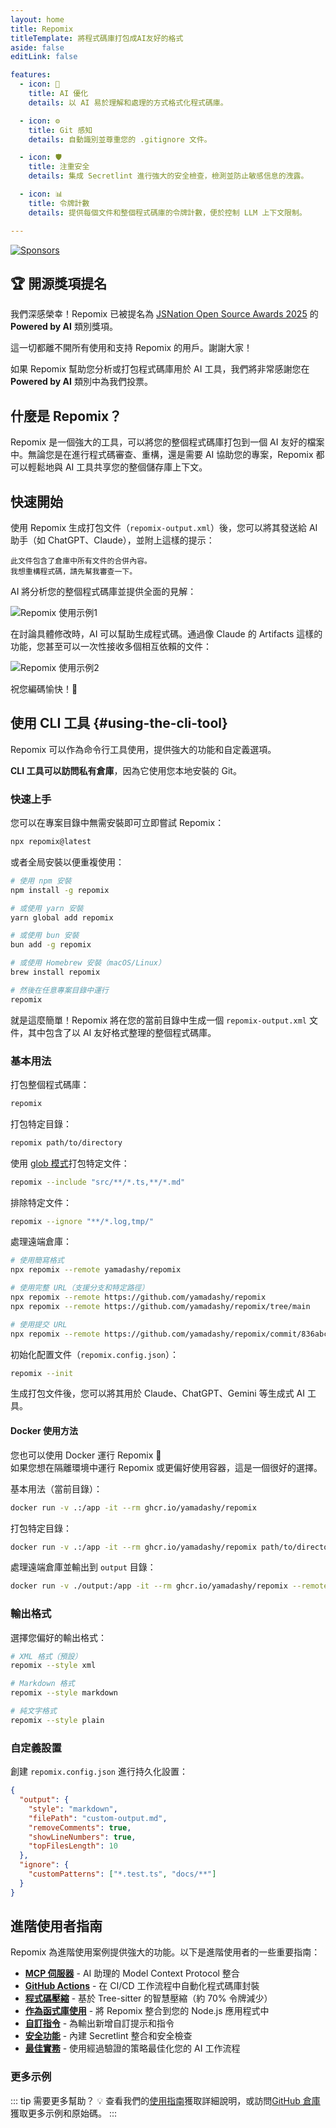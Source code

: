 ```yaml
---
layout: home
title: Repomix
titleTemplate: 將程式碼庫打包成AI友好的格式
aside: false
editLink: false

features:
  - icon: 🤖
    title: AI 優化
    details: 以 AI 易於理解和處理的方式格式化程式碼庫。

  - icon: ⚙️
    title: Git 感知
    details: 自動識別並尊重您的 .gitignore 文件。

  - icon: 🛡️
    title: 注重安全
    details: 集成 Secretlint 進行強大的安全檢查，檢測並防止敏感信息的洩露。

  - icon: 📊
    title: 令牌計數
    details: 提供每個文件和整個程式碼庫的令牌計數，便於控制 LLM 上下文限制。

---
```


<script setup>
import YouTubeVideo from '../../components/YouTubeVideo.vue'
import { VIDEO_IDS } from '../../utils/videos'
</script>

<div class="cli-section">

[![Sponsors](https://cdn.jsdelivr.net/gh/yamadashy/sponsor-list/sponsors/sponsors.png)](https://github.com/sponsors/yamadashy)

## 🏆 開源獎項提名

我們深感榮幸！Repomix 已被提名為 [JSNation Open Source Awards 2025](https://osawards.com/javascript/) 的 **Powered by AI** 類別獎項。

這一切都離不開所有使用和支持 Repomix 的用戶。謝謝大家！

如果 Repomix 幫助您分析或打包程式碼庫用於 AI 工具，我們將非常感謝您在 **Powered by AI** 類別中為我們投票。

## 什麼是 Repomix？

Repomix 是一個強大的工具，可以將您的整個程式碼庫打包到一個 AI 友好的檔案中。無論您是在進行程式碼審查、重構，還是需要 AI 協助您的專案，Repomix 都可以輕鬆地與 AI 工具共享您的整個儲存庫上下文。

<YouTubeVideo :videoId="VIDEO_IDS.REPOMIX_DEMO" />

## 快速開始

使用 Repomix 生成打包文件（`repomix-output.xml`）後，您可以將其發送給 AI 助手（如 ChatGPT、Claude），並附上這樣的提示：

```
此文件包含了倉庫中所有文件的合併內容。
我想重構程式碼，請先幫我審查一下。
```

AI 將分析您的整個程式碼庫並提供全面的見解：

![Repomix 使用示例1](/images/docs/repomix-file-usage-1.png)

在討論具體修改時，AI 可以幫助生成程式碼。通過像 Claude 的 Artifacts 這樣的功能，您甚至可以一次性接收多個相互依賴的文件：

![Repomix 使用示例2](/images/docs/repomix-file-usage-2.png)

祝您編碼愉快！🚀



## 使用 CLI 工具 {#using-the-cli-tool}

Repomix 可以作為命令行工具使用，提供強大的功能和自定義選項。

**CLI 工具可以訪問私有倉庫**，因為它使用您本地安裝的 Git。

### 快速上手

您可以在專案目錄中無需安裝即可立即嘗試 Repomix：

```bash
npx repomix@latest
```

或者全局安裝以便重複使用：

```bash
# 使用 npm 安裝
npm install -g repomix

# 或使用 yarn 安裝
yarn global add repomix

# 或使用 bun 安裝
bun add -g repomix

# 或使用 Homebrew 安裝（macOS/Linux）
brew install repomix

# 然後在任意專案目錄中運行
repomix
```

就是這麼簡單！Repomix 將在您的當前目錄中生成一個 `repomix-output.xml` 文件，其中包含了以 AI 友好格式整理的整個程式碼庫。



### 基本用法

打包整個程式碼庫：

```bash
repomix
```

打包特定目錄：

```bash
repomix path/to/directory
```

使用 [glob 模式](https://github.com/mrmlnc/fast-glob?tab=readme-ov-file#pattern-syntax)打包特定文件：

```bash
repomix --include "src/**/*.ts,**/*.md"
```

排除特定文件：

```bash
repomix --ignore "**/*.log,tmp/"
```

處理遠端倉庫：
```bash
# 使用簡寫格式
npx repomix --remote yamadashy/repomix

# 使用完整 URL（支援分支和特定路徑）
npx repomix --remote https://github.com/yamadashy/repomix
npx repomix --remote https://github.com/yamadashy/repomix/tree/main

# 使用提交 URL
npx repomix --remote https://github.com/yamadashy/repomix/commit/836abcd7335137228ad77feb28655d85712680f1
```

初始化配置文件（`repomix.config.json`）：

```bash
repomix --init
```

生成打包文件後，您可以將其用於 Claude、ChatGPT、Gemini 等生成式 AI 工具。

#### Docker 使用方法

您也可以使用 Docker 運行 Repomix 🐳  
如果您想在隔離環境中運行 Repomix 或更偏好使用容器，這是一個很好的選擇。

基本用法（當前目錄）：

```bash
docker run -v .:/app -it --rm ghcr.io/yamadashy/repomix
```

打包特定目錄：
```bash
docker run -v .:/app -it --rm ghcr.io/yamadashy/repomix path/to/directory
```

處理遠端倉庫並輸出到 `output` 目錄：

```bash
docker run -v ./output:/app -it --rm ghcr.io/yamadashy/repomix --remote https://github.com/yamadashy/repomix
```

### 輸出格式

選擇您偏好的輸出格式：

```bash
# XML 格式（預設）
repomix --style xml

# Markdown 格式
repomix --style markdown

# 純文字格式
repomix --style plain
```

### 自定義設置

創建 `repomix.config.json` 進行持久化設置：

```json
{
  "output": {
    "style": "markdown",
    "filePath": "custom-output.md",
    "removeComments": true,
    "showLineNumbers": true,
    "topFilesLength": 10
  },
  "ignore": {
    "customPatterns": ["*.test.ts", "docs/**"]
  }
}
```

## 進階使用者指南

Repomix 為進階使用案例提供強大的功能。以下是進階使用者的一些重要指南：

- **[MCP 伺服器](./guide/mcp-server)** - AI 助理的 Model Context Protocol 整合
- **[GitHub Actions](./guide/github-actions)** - 在 CI/CD 工作流程中自動化程式碼庫封裝
- **[程式碼壓縮](./guide/code-compress)** - 基於 Tree-sitter 的智慧壓縮（約 70% 令牌減少）
- **[作為函式庫使用](./guide/development/using-repomix-as-a-library)** - 將 Repomix 整合到您的 Node.js 應用程式中
- **[自訂指令](./guide/custom-instructions)** - 為輸出新增自訂提示和指令
- **[安全功能](./guide/security)** - 內建 Secretlint 整合和安全檢查
- **[最佳實務](./guide/tips/best-practices)** - 使用經過驗證的策略最佳化您的 AI 工作流程

### 更多示例
::: tip 需要更多幫助？ 💡
查看我們的[使用指南](./guide/)獲取詳細說明，或訪問[GitHub 倉庫](https://github.com/yamadashy/repomix)獲取更多示例和原始碼。
:::

</div>
